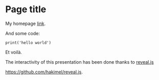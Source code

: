 Page title
==========

My homepage [link](http://openjph.be).

And some code:

	print('hello world')

Et voilà.

The interactivity of this presentation has been done thanks to [reveal.js](https://github.com/hakimel/reveal.js) 

https://github.com/hakimel/reveal.js.
